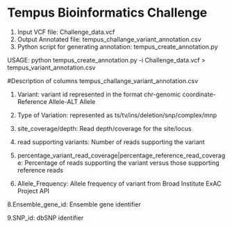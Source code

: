 # Tempus Bioinformatics Challenge

1. Input VCF file: Challenge_data.vcf
2. Output Annotated file: tempus_challange_variant_annotation.csv
3. Python script for generating annotation: tempus_create_annotation.py

USAGE: python tempus_create_annotation.py -i Challenge_data.vcf > tempus_variant_annotation.csv

#Description of columns  tempus_challange_variant_annotation.csv
1. Variant: variant id represented in the format
	chr-genomic coordinate-Reference Allele-ALT Allele

2. Type of Variation: 
	represented as ts/tv/ins/deletion/snp/complex/mnp

3. site_coverage/depth: 
	Read depth/coverage for the site/locus

4. read supporting variants: 
	Number of reads supporting the variant

5. percentage_variant_read_coverage|percentage_reference_read_coverage:
	Percentage of reads supporting the variant versus those supporting reference reads

6. Allele_Frequency:
	Allele frequency of variant from Broad Institute ExAC Project API

8.Ensemble_gene_id:
	Ensemble gene identifier

9.SNP_id:
	dbSNP identifier
